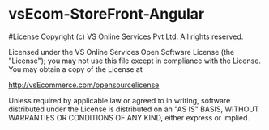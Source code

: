 # vsEcom-StoreFront-Angular



#License
Copyright (c) VS Online Services Pvt Ltd. All rights reserved.

Licensed under the VS Online Services Open Software License (the "License"); you may not use this file except in compliance with the License. You may obtain a copy of the License at

http://vsEcommerce.com/opensourcelicense

Unless required by applicable law or agreed to in writing, software distributed under the License is distributed on an "AS IS" BASIS, WITHOUT WARRANTIES OR CONDITIONS OF ANY KIND, either express or implied.
